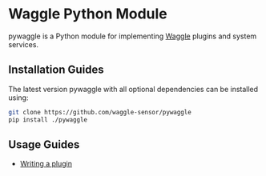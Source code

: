 # Waggle Python Module

pywaggle is a Python module for implementing [Waggle](https://github.com/waggle-sensor/waggle) plugins and system services.

## Installation Guides

The latest version pywaggle with all optional dependencies can be installed using:

```sh
git clone https://github.com/waggle-sensor/pywaggle
pip install ./pywaggle
```

## Usage Guides

* [Writing a plugin](./docs/writing-a-plugin.md)

